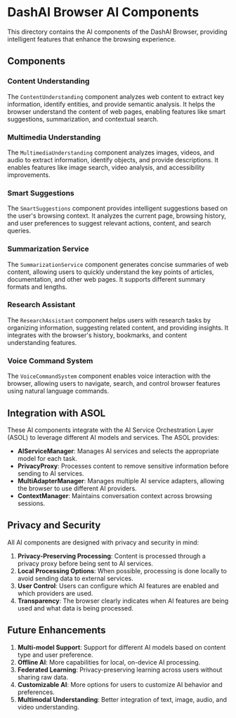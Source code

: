 # DashAI Browser AI Components

This directory contains the AI components of the DashAI Browser, providing intelligent features that enhance the browsing experience.

## Components

### Content Understanding
The `ContentUnderstanding` component analyzes web content to extract key information, identify entities, and provide semantic analysis. It helps the browser understand the content of web pages, enabling features like smart suggestions, summarization, and contextual search.

### Multimedia Understanding
The `MultimediaUnderstanding` component analyzes images, videos, and audio to extract information, identify objects, and provide descriptions. It enables features like image search, video analysis, and accessibility improvements.

### Smart Suggestions
The `SmartSuggestions` component provides intelligent suggestions based on the user's browsing context. It analyzes the current page, browsing history, and user preferences to suggest relevant actions, content, and search queries.

### Summarization Service
The `SummarizationService` component generates concise summaries of web content, allowing users to quickly understand the key points of articles, documentation, and other web pages. It supports different summary formats and lengths.

### Research Assistant
The `ResearchAssistant` component helps users with research tasks by organizing information, suggesting related content, and providing insights. It integrates with the browser's history, bookmarks, and content understanding features.

### Voice Command System
The `VoiceCommandSystem` component enables voice interaction with the browser, allowing users to navigate, search, and control browser features using natural language commands.

## Integration with ASOL

These AI components integrate with the AI Service Orchestration Layer (ASOL) to leverage different AI models and services. The ASOL provides:

- **AIServiceManager**: Manages AI services and selects the appropriate model for each task.
- **PrivacyProxy**: Processes content to remove sensitive information before sending to AI services.
- **MultiAdapterManager**: Manages multiple AI service adapters, allowing the browser to use different AI providers.
- **ContextManager**: Maintains conversation context across browsing sessions.

## Privacy and Security

All AI components are designed with privacy and security in mind:

1. **Privacy-Preserving Processing**: Content is processed through a privacy proxy before being sent to AI services.
2. **Local Processing Options**: When possible, processing is done locally to avoid sending data to external services.
3. **User Control**: Users can configure which AI features are enabled and which providers are used.
4. **Transparency**: The browser clearly indicates when AI features are being used and what data is being processed.

## Future Enhancements

1. **Multi-model Support**: Support for different AI models based on content type and user preference.
2. **Offline AI**: More capabilities for local, on-device AI processing.
3. **Federated Learning**: Privacy-preserving learning across users without sharing raw data.
4. **Customizable AI**: More options for users to customize AI behavior and preferences.
5. **Multimodal Understanding**: Better integration of text, image, audio, and video understanding.